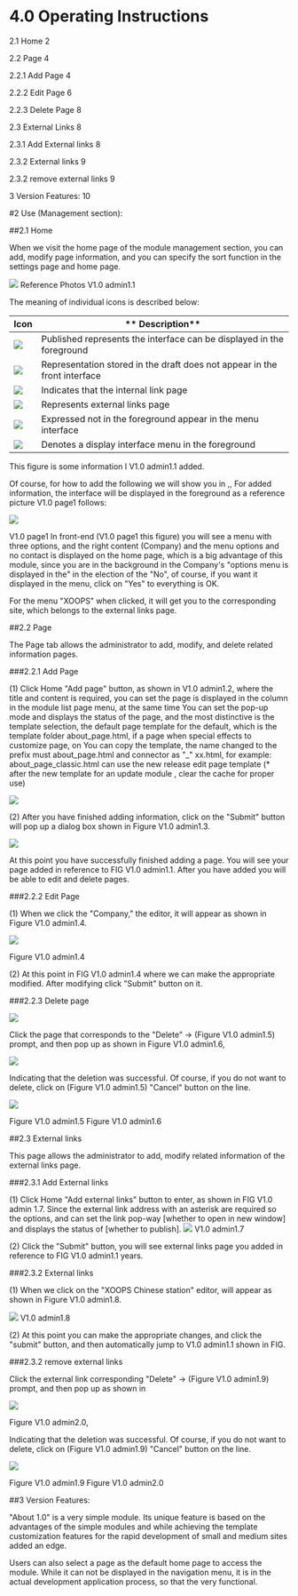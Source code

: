 # 4.0 Operating Instructions

2.1 Home 2

2.2 Page 4

2.2.1 Add Page 4

2.2.2 Edit Page 6

2.2.3 Delete Page 8

2.3 External Links 8

2.3.1 Add External links 8

2.3.2 External links 9

2.3.2 remove external links 9

3 Version Features: 10

#2 Use (Management section):

##2.1 Home

When we visit the home page of the module management section, you can add, modify page information, and you can specify the sort function in the settings page and home page. 

![](../assets/image001.png)
Reference Photos V1.0 admin1.1

The meaning of individual icons is described below:

| **Icon** |** Description** |
| -- | -- |
| ![](../assets/accept.png) | Published represents the interface can be displayed in the foreground |
|![](../assets/delete.png) |Representation stored in the draft does not appear in the front interface|
|![](../assets/page.png)| Indicates that the internal link page|
|![](../assets/page_link.png) |Represents external links page|
|![](../assets/disabled.png) | Expressed not in the foreground appear in the menu interface|
|![](../assets/tick.png) |Denotes a display interface menu in the foreground|


This figure is some information I V1.0 admin1.1 added. 

Of course, for how to add the following we will show you in ,, For added information, the interface will be displayed in the foreground as a reference picture V1.0 page1 follows:

![](../assets/image002.png)

V1.0 page1
In front-end (V1.0 page1 this figure) you will see a menu with three options, and the right content (Company) and the menu options and no contact is displayed on the home page, which is a big advantage of this module, since you are in the background in the Company's "options menu is displayed in the" in the election of the "No", of course, if you want it displayed in the menu, click on "Yes" to everything is OK. 

For the menu "XOOPS" when clicked, it will get you to the  corresponding site, which belongs to the external links page.

##2.2 Page

The Page tab  allows the administrator to add, modify, and delete related information pages.

###2.2.1 Add Page

(1) Click Home "Add page" button, as shown in V1.0 admin1.2, where the title and content is required, you can set the page is displayed in the column in the module list page menu, at the same time You can set the pop-up mode and displays the status of the page, and the most distinctive is the template selection, the default page template for the default, which is the template folder about_page.html, if a page when special effects to customize page, on You can copy the template, the name changed to the prefix must about_page.html and connector as "_" xx.html, for example: about_page_classic.html can use the new release edit page template (* after the new template for an update module , clear the cache for proper use)

![](../assets/image003.png)


(2) After you have finished adding information, click on the "Submit" button will pop up a dialog box shown in Figure V1.0 admin1.3.

![](../assets/image004.png)

At this point you have successfully finished adding a page. You will see your page added in reference to FIG V1.0 admin1.1. After you have added you will be able to edit and delete pages.

###2.2.2 Edit Page

(1) When we click the "Company," the editor, it will appear as shown in Figure V1.0 admin1.4.

![](../assets/image005.png)

Figure V1.0 admin1.4

(2) At this point in FIG V1.0 admin1.4 where we can make the appropriate modified. After modifying click "Submit" button on it.

###2.2.3 Delete page

![](../assets/image005.png)

Click the page that corresponds to the "Delete" → (Figure V1.0 admin1.5) prompt, and then pop up as shown in Figure V1.0 admin1.6,

![](../assets/image006.png)

Indicating that the deletion was successful. Of course, if you do not want to delete, click on (Figure V1.0 admin1.5) "Cancel" button on the line.

![](../assets/img_49.jpg)

Figure V1.0 admin1.5 Figure V1.0 admin1.6

##2.3 External links

This page allows the administrator to add, modify related information of the external links page.

###2.3.1 Add External links

(1) Click Home "Add external links" button to enter, as shown in FIG V1.0 admin 1.7. Since the external link address with an asterisk are required so the options, and can set the link pop-way [whether to open in new window] and displays the status of [whether to publish].
![](../assets/img_50.jpg)
V1.0 admin1.7

(2) Click the "Submit" button, you will see external links page you added in reference to FIG V1.0 admin1.1 years.

###2.3.2 External links

(1) When we click on the "XOOPS Chinese station" editor, will appear as shown in Figure V1.0 admin1.8.

![](../assets/img_51.jpg)
V1.0 admin1.8

(2) At this point you can make the appropriate changes, and click the "submit" button, and then automatically jump to V1.0 admin1.1 shown in FIG.

###2.3.2 remove external links

Click the external link corresponding "Delete" → (Figure V1.0 admin1.9) prompt, and then pop up as shown in 

![](../assets/img_64.jpg)

Figure V1.0 admin2.0,

Indicating that the deletion was successful. Of course, if you do not want to delete, click on (Figure V1.0 admin1.9) "Cancel" button on the line.

![](../assets/img_49.jpg)

Figure V1.0 admin1.9 Figure V1.0 admin2.0

##3 Version Features:

"About 1.0" is a very simple module. Its unique feature is based on the advantages of the simple modules and while achieving the template customization features for the rapid development of small and medium sites added an edge.

Users can also select a page as the default home page to access the module. While it can not be displayed in the navigation menu, it is in the actual development application process, so that the very functional.
